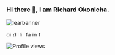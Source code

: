 
<!--
**konichar/konichar** is a ✨ _special_ ✨ repository because its `README.md` (this file) appears on your GitHub profile.
-->



### Hi there 👋, I am Richard Okonicha.

![learbanner](https://user-images.githubusercontent.com/48168290/151271583-d06efb21-8c70-41ed-8b76-5bce1a95a36e.jpeg)

[<img src='https://cdn.jsdelivr.net/npm/simple-icons@3.0.1/icons/github.svg' alt='github' height='13'>](https://github.com/konichar)  [<img src='https://cdn.jsdelivr.net/npm/simple-icons@3.0.1/icons/dev-dot-to.svg' alt='dev' height='13'>](https://dev.to/konichar)  [<img src='https://cdn.jsdelivr.net/npm/simple-icons@3.0.1/icons/linkedin.svg' alt='linkedin' height='13'>](https://www.linkedin.com/in/richardokonicha/)  [<img src='https://cdn.jsdelivr.net/npm/simple-icons@3.0.1/icons/facebook.svg' alt='facebook' height='13'>](https://www.facebook.com/richardokonicha)  [<img src='https://cdn.jsdelivr.net/npm/simple-icons@3.0.1/icons/instagram.svg' alt='instagram' height='13'>](https://www.instagram.com/r.e.e.c.h.e.e/)  [<img src='https://cdn.jsdelivr.net/npm/simple-icons@3.0.1/icons/twitter.svg' alt='twitter' height='13'>](https://twitter.com/konichar) 

<!-- ![GitHub stats](https://github-readme-stats.vercel.app/api?username=konichar&show_icons=true)  
 -->
![Profile views](https://gpvc.arturio.dev/konichar)
